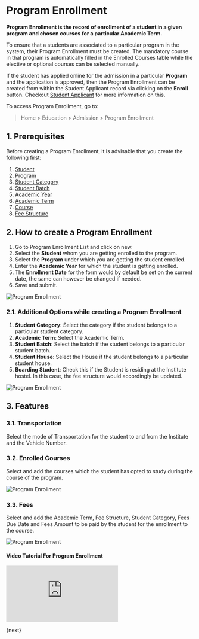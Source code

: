 <!-- add-breadcrumbs -->
# Program Enrollment

**Program Enrollment is the record of enrollment of a student in a given program and chosen courses for a particular Academic Term.**

To ensure that a students are associated to a particular program in the system, their Program Enrollment must be created. The mandatory course in that program is automatically filled in the Enrolled Courses table while the elective or optional courses can be selected manually.

If the student has applied online for the admission in a particular **Program** and the application is approved, then the Program Enrollment can be created from within the Student Applicant record via clicking on the **Enroll** button. Checkout [Student Applicant](/docs/user/manual/en/education/student-applicant) for more information on this.

To access Program Enrollment, go to:

> Home > Education > Admission > Program Enrollment

## 1. Prerequisites

Before creating a Program Enrollment, it is advisable that you create the following first:

1. [Student](/docs/user/manual/en/education/student)
1. [Program](/docs/user/manual/en/education/program)
1. [Student Category](/docs/user/manual/en/education/student-category)
1. [Student Batch](/docs/user/manual/en/education/student-batch-name)
1. [Academic Year](/docs/user/manual/en/education/academic-year)
1. [Academic Term](/docs/user/manual/en/education/academic-term)
1. [Course](/docs/user/manual/en/education/course)
1. [Fee Structure](/docs/user/manual/en/education/fee-structure)

## 2. How to create a Program Enrollment

1. Go to Program Enrollment List and click on new.
1. Select the **Student** whom you are getting enrolled to the program.
1. Select the **Program** under which you are getting the student enrolled.
1. Enter the **Academic Year** for which the student is getting enrolled.
1. The **Enrollment Date** for the form would by default be set on the current date, the same can however be changed if needed.
1. Save and submit.

 ![Program Enrollment](/docs/assets/img/education/education-program-enrollment-1.gif)

### 2.1. Additional Options while creating a Program Enrollment

1. **Student Category**: Select the category if the student belongs to a particular student category.
1. **Academic Term**: Select the Academic Term.
1. **Student Batch**: Select the batch if the student belongs to a particular student batch.
1. **Student House**: Select the House if the student belongs to a particular student house.
1. **Boarding Student**: Check this if the Student is residing at the Institute hostel. In this case, the fee structure would accordingly be updated.

 ![Program Enrollment](/docs/assets/img/education/education-program-enrollment-2.gif)

## 3. Features

### 3.1. Transportation

Select the mode of Transportation for the student to and from the Institute and the Vehicle Number.

###  3.2. Enrolled Courses

Select and add the courses which the student has opted to study during the course of the program.

![Program Enrollment](/docs/assets/img/education/education-program-enrollment-3.png)

### 3.3. Fees

Select and add the Academic Term, Fee Structure, Student Category, Fees Due Date and Fees Amount to be paid by the student for the enrollment to the course.

![Program Enrollment](/docs/assets/img/education/education-program-enrollment-4.gif)

#### Video Tutorial For Program Enrollment


<div>
    <div class='embed-container'>
        <iframe src='https://www.youtube.com/embed//5nxWYBRHY_o?start=0&end=88' frameborder='0' allowfullscreen>
        </iframe>
    </div>
</div>

{next}
